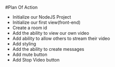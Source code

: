 #Plan Of Action 

- Initialize our NodeJS Project
- Initialize our first view(front-end)
- Create a room id
- Add the ability to view our own video
- Add ability to allow others to stream their video
- Add styling
- Add the ability to create messages
- Add mute button
- Add Stop Video button